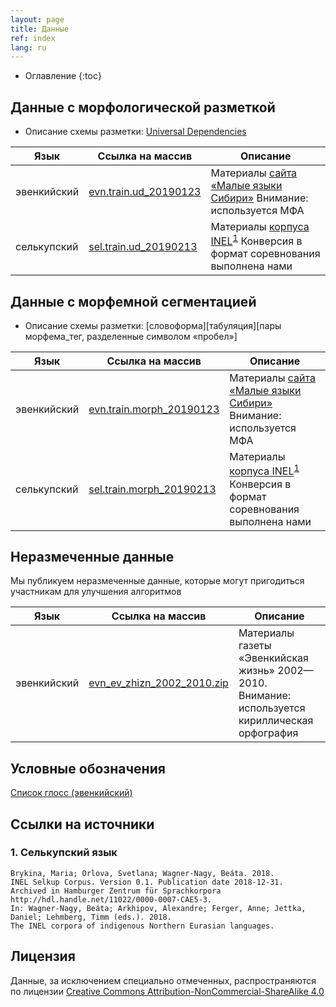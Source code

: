 ```yaml
---
layout: page
title: Данные
ref: index
lang: ru
---
```

* Оглавление
{:toc}


## Данные с морфологической разметкой
* Описание схемы разметки: [Universal Dependencies](https://universaldependencies.org/format.html)


| Язык        | Ссылка на массив           | Описание  |
|-------|--------|---------|
| эвенкийский      | [evn.train.ud_20190123](https://github.com/lowresource-lang-eval/morphology_scripts/blob/master/data/evn.train.ud?raw=true) | Материалы [сайта «Малые языки Сибири»](http://siberian-lang.srcc.msu.ru) Внимание: используется МФА |
| селькупский      | [sel.train.ud_20190213](https://github.com/lowresource-lang-eval/morphology_scripts/blob/master/data/sel.train.ud?raw=true) | Материалы [корпуса INEL](https://corpora.uni-hamburg.de/hzsk/de/islandora/object/spoken-corpus:selkup-0.1)<sup id="fn1"><a href="#1-селькупский-язык">1</a></sup> Конверсия в формат соревнования выполнена нами |

## Данные с морфемной сегментацией
* Описание схемы разметки: [словоформа][табуляция][пары морфема_тег, разделенные символом «пробел»]


| Язык        | Ссылка на массив           | Описание  |
|-------|--------|---------|
| эвенкийский      | [evn.train.morph_20190123](https://github.com/lowresource-lang-eval/morphology_scripts/blob/master/data/evn.train.morph?raw=true) | Материалы [сайта «Малые языки Сибири»](http://siberian-lang.srcc.msu.ru) Внимание: используется МФА |
| селькупский      | [sel.train.morph_20190213](https://github.com/lowresource-lang-eval/morphology_scripts/blob/master/data/sel.train.morph?raw=true) | Материалы [корпуса INEL](https://corpora.uni-hamburg.de/hzsk/de/islandora/object/spoken-corpus:selkup-0.1)<sup id="fn1"><a href="#1-селькупский-язык">1</a></sup> Конверсия в формат соревнования выполнена нами |

## Неразмеченные данные
Мы публикуем неразмеченные данные, которые могут пригодиться участникам для улучшения алгоритмов


| Язык        | Ссылка на массив           | Описание  |
|-------|--------|---------|
| эвенкийский      |  [evn_ev_zhizn_2002_2010.zip](https://drive.google.com/open?id=1he2q6RncA_NKHPIJjSzlkK-2qgEFTiCG) | Материалы газеты «Эвенкийская жизнь» 2002—2010. Внимание: используется кириллическая орфография |


## Условные обозначения
[Список глосс (эвенкийский)](https://raw.githubusercontent.com/lowresource-lang-eval/morphology_scripts/master/resources/glosses_evenki.tsv)


## Ссылки на источники
### 1. Селькупский язык

    Brykina, Maria; Orlova, Svetlana; Wagner-Nagy, Beáta. 2018.
    INEL Selkup Corpus. Version 0.1. Publication date 2018-12-31.
    Archived in Hamburger Zentrum für Sprachkorpora http://hdl.handle.net/11022/0000-0007-CAE5-3.
    In: Wagner-Nagy, Beáta; Arkhipov, Alexandre; Ferger, Anne; Jettka, Daniel; Lehmberg, Timm (eds.). 2018.
    The INEL corpora of indigenous Northern Eurasian languages.

## Лицензия
Данные, за исключением специально отмеченных, распространяются по лицензии [Creative Commons Attribution-NonCommercial-ShareAlike 4.0 ](https://creativecommons.org/licenses/by-nc-sa/4.0/legalcode)
